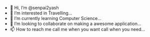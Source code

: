 - 👋 Hi, I’m @senpai2yash
- 👀 I’m interested in Travelling...
- 🌱 I’m currently learning Computer Science...
- 💞️ I’m looking to collaborate on making a awesome application...
- 📫 How to reach me call me when you want call when you need...

<!---
senpai2yash/senpai2yash is a ✨ special ✨ repository because its `README.md` (this file) appears on your GitHub profile.
You can click the Preview link to take a look at your changes.
--->
